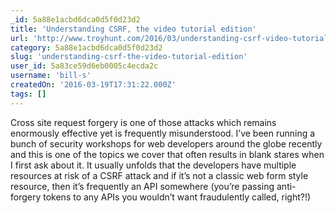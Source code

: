 ```yaml
---
_id: 5a88e1acbd6dca0d5f0d23d2
title: 'Understanding CSRF, the video tutorial edition'
url: 'http://www.troyhunt.com/2016/03/understanding-csrf-video-tutorial.html'
category: 5a88e1acbd6dca0d5f0d23d2
slug: 'understanding-csrf-the-video-tutorial-edition'
user_id: 5a83ce59d6eb0005c4ecda2c
username: 'bill-s'
createdOn: '2016-03-19T17:31:22.000Z'
tags: []
---
```


Cross site request forgery is one of those attacks which remains enormously effective yet is frequently misunderstood. I’ve been running a bunch of security workshops for web developers around the globe recently and this is one of the topics we cover that often results in blank stares when I first ask about it. It usually unfolds that the developers have multiple resources at risk of a CSRF attack and if it’s not a classic web form style resource, then it’s frequently an API somewhere (you’re passing anti-forgery tokens to any APIs you wouldn’t want fraudulently called, right?!)
